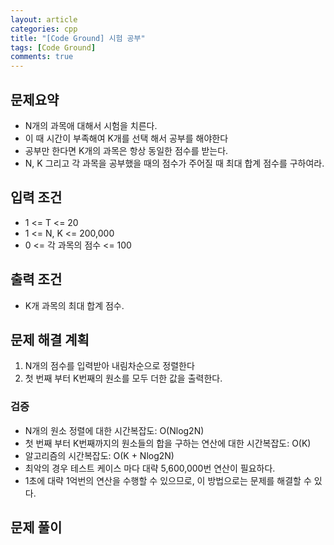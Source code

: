 ```yaml
---
layout: article
categories: cpp
title: "[Code Ground] 시험 공부"
tags: [Code Ground]
comments: true
---
```


## 문제요약
- N개의 과목애 대해서 시험을 치른다.
- 이 때 시간이 부족해여 K개를 선택 해서 공부를 해야한다
- 공부만 한다면 K개의 과목은 항상 동일한 점수를 받는다.
- N, K 그리고 각 과목을 공부했을 때의 점수가 주어질 때 최대 합계 점수를 구하여라.

## 입력 조건
- 1 <= T <= 20
- 1 <= N, K <= 200,000
- 0 <= 각 과목의 점수 <= 100

## 출력 조건
- K개 과목의 최대 합계 점수.

## 문제 해결 계획
1. N개의 점수를 입력받아 내림차순으로 정렬한다
2. 첫 번째 부터 K번째의 원소를 모두 더한 값을 출력한다.

### 검증
- N개의 원소 정렬에 대한 시간복잡도: O(Nlog2N)
- 첫 번째 부터 K번째까지의 원소들의 합을 구하는 연산에 대한 시간복잡도: O(K)
- 알고리즘의 시간복잡도: O(K + Nlog2N)
- 최악의 경우 테스트 케이스 마다 대략 5,600,000번 연산이 필요하다.
- 1초에 대략 1억번의 연산을 수행할 수 있으므로, 이 방법으로는 문제를 해결할 수 있다.

## 문제 풀이
<script src="https://gist.github.com/junbly/071a10ca1a74e48291333610672aa5bf.js"></script>
